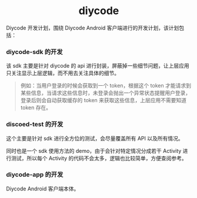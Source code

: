 <h1 align="center">diycode</h1>

Diycode 开发计划，围绕 Diycode Android 客户端进行的开发计划，该计划包括：

### diycode-sdk 的开发

该 sdk 主要是针对 diycode 的 api 进行封装，屏蔽掉一些细节问题，让上层应用只关注显示上层逻辑，而不用去关注具体的细节。

> 例如：当用户登录的时候会获取到一个 token，根据这个 token 才能请求到某些信息，当请求这些信息时，未登录会抛出一个异常状态提醒用户登录，登录后则会自动获取缓存的 token 来获取这些信息，上层应用不需要知道 token 存在。

### discoed-test 的开发

这个主要是针对 sdk 进行全方位的测试，会尽量覆盖所有 API 以及所有情况。

同时也是一个 sdk 使用方法的 demo，由于会针对特定情况分成若干 Activity 进行测试，所以每个 Activity 的代码不会太多，逻辑也比较简单，方便查阅参考。

### diycode-app 的开发

Diycode Android 客户端本体。



